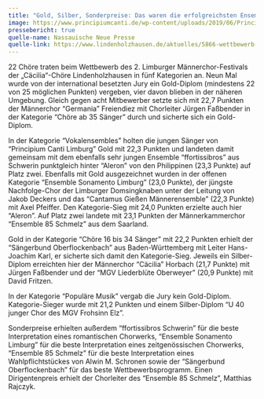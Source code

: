 ```yaml
---
title: "Gold, Silber, Sonderpreise: Das waren die erfolgreichsten Ensembles"
image: https://www.principiumcanti.de/wp-content/uploads/2019/06/Principium-Canti-Limburger-Maennerchor-Festival-2019.jpg
pressebericht: true
quelle-name: Nassauische Neue Presse
quelle-link: https://www.lindenholzhausen.de/aktuelles/5866-wettbewerb-m%C3%A4nnerchor-festival-21-05-2019
---
```

22 Chöre traten beim Wettbewerb des 2. Limburger Männerchor-Festivals der „Cäcilia“-Chöre Lindenholzhausen in fünf Kategorien an. Neun Mal wurde von der international besetzten Jury ein Gold-Diplom (mindestens 22 von 25 möglichen Punkten) vergeben, vier davon blieben in der näheren Umgebung. Gleich gegen acht Mitbewerber setzte sich mit 22,7 Punkten der Männerchor “Germania” Freiendiez mit Chorleiter Jürgen Faßbender in der Kategorie “Chöre ab 35 Sänger” durch und sicherte sich ein Gold-Diplom.

In der Kategorie “Vokalensembles” holten die jungen Sänger von “Principium Canti Limburg” Gold mit 22,3 Punkten und landeten damit gemeinsam mit dem ebenfalls sehr jungen Ensemble “ffortissibros” aus Schwerin punktgleich hinter “Aleron” von den Philippinen (23,3 Punkte) auf Platz zwei. Ebenfalls mit Gold ausgezeichnet wurden in der offenen Kategorie “Ensemble Sonamento Limburg” (23,0 Punkte), der jüngste Nachfolge-Chor der Limburger Domsingknaben unter der Leitung von Jakob Deckers und das “Cantamus Gießen Männerensemble” (22,3 Punkte) mit Axel Pfeiffer. Den Kategorie-Sieg mit 24,0 Punkten erzielte auch hier “Aleron”. Auf Platz zwei landete mit 23,1 Punkten der Männerkammerchor “Ensemble 85 Schmelz” aus dem Saarland.

Gold in der Kategorie “Chöre 16 bis 34 Sänger” mit 22,2 Punkten erhielt der “Sängerbund Oberflockenbach” aus Baden-Württemberg mit Leiter Hans-Joachim Karl, er sicherte sich damit den Kategorie-Sieg. Jeweils ein Silber-Diplom erreichten hier der Männerchor “Cäcilia” Horbach (21,7 Punkte) mit Jürgen Faßbender und der “MGV Liederblüte Oberweyer” (20,9 Punkte) mit David Fritzen.

In der Kategorie “Populäre Musik” vergab die Jury kein Gold-Diplom. Kategorie-Sieger wurde mit 21,2 Punkten und einem Silber-Diplom “U 40 junger Chor des MGV Frohsinn Elz”.

Sonderpreise erhielten außerdem “ffortissibros Schwerin” für die beste Interpretation eines romantischen Chorwerks, “Ensemble Sonamento Limburg” für die beste Interpretation eines zeitgenössischen Chorwerks, “Ensemble 85 Schmelz” für die beste Interpretation eines Wahlpflichtstückes von Alwin M. Schronen sowie der “Sängerbund Oberflockenbach” für das beste Wettbewerbsprogramm. Einen Dirigentenpreis erhielt der Chorleiter des “Ensemble 85 Schmelz”, Matthias Rajczyk.